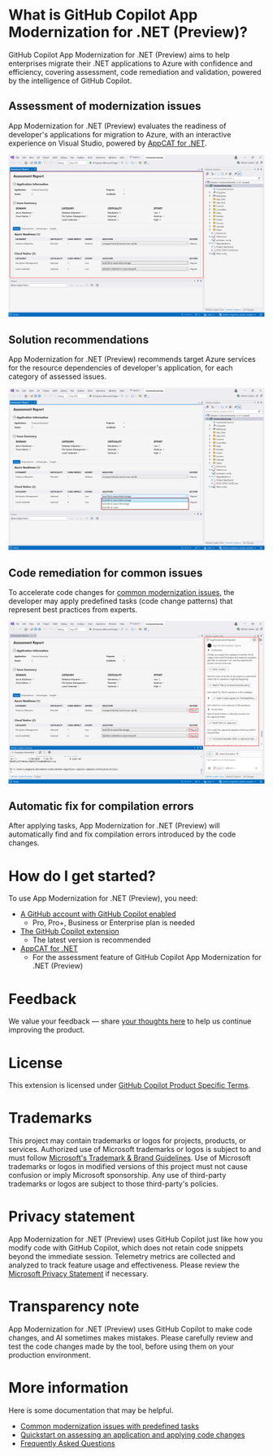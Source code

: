 # What is GitHub Copilot App Modernization for .NET (Preview)?

GitHub Copilot App Modernization for .NET (Preview) aims to help enterprises migrate their .NET applications to Azure with confidence and efficiency, covering assessment, code remediation and validation, powered by the intelligence of GitHub Copilot.

## Assessment of modernization issues

App Modernization for .NET (Preview) evaluates the readiness of developer's applications for migration to Azure, with an interactive experience on Visual Studio, powered by [AppCAT for .NET](https://aka.ms/dotnet-appcat-install).

![Assessment](assessment.png)

## Solution recommendations

App Modernization for .NET (Preview) recommends target Azure services for the resource dependencies of developer's application, for each category of assessed issues.

![Solution](solution.png)

## Code remediation for common issues
To accelerate code changes for [common modernization issues](https://aka.ms/migrate-github-copilot-app-modernization-for-dotnet-predefined-tasks), the developer may apply predefined tasks (code change patterns) that represent best practices from experts.

![Apply Task](remediation.png)

## Automatic fix for compilation errors

After applying tasks, App Modernization for .NET (Preview) will automatically find and fix compilation errors introduced by the code changes.


# How do I get started?

To use App Modernization for .NET (Preview), you need:
- [A GitHub account with GitHub Copilot enabled](https://github.com/features/copilot)
    - Pro, Pro+, Business or Enterprise plan is needed
- [The GitHub Copilot extension](https://marketplace.visualstudio.com/items?itemName=GitHub.copilot)
    - The latest version is recommended
- [AppCAT for .NET](https://aka.ms/dotnet-appcat-install)
    - For the assessment feature of GitHub Copilot App Modernization for .NET (Preview)

# Feedback

We value your feedback — share [your thoughts here](https://aka.ms/AM4DFeedback) to help us continue improving the product.

# License

This extension is licensed under [GitHub Copilot Product Specific Terms](https://github.com/customer-terms/github-copilot-product-specific-terms).

# Trademarks

This project may contain trademarks or logos for projects, products, or services. Authorized use of Microsoft trademarks or logos is subject to and must follow [Microsoft's Trademark & Brand Guidelines](https://www.microsoft.com/en-us/legal/intellectualproperty/trademarks/usage/general). Use of Microsoft trademarks or logos in modified versions of this project must not cause confusion or imply Microsoft sponsorship. Any use of third-party trademarks or logos are subject to those third-party's policies.

# Privacy statement

App Modernization for .NET (Preview) uses GitHub Copilot just like how you modify code with GitHub Copilot, which does not retain code snippets beyond the immediate session. Telemetry metrics are collected and analyzed to track feature usage and effectiveness. Please review the [Microsoft Privacy Statement](https://go.microsoft.com/fwlink/?LinkId=521839) if necessary.

# Transparency note

App Modernization for .NET (Preview) uses GitHub Copilot to make code changes, and AI sometimes makes mistakes. Please carefully review and test the code changes made by the tool, before using them on your production environment.

# More information

Here is some documentation that may be helpful.
* [Common modernization issues with predefined tasks](https://aka.ms/migrate-github-copilot-app-modernization-for-dotnet-predefined-tasks)
* [Quickstart on assessing an application and applying code changes](https://aka.ms/migrate-github-copilot-app-modernization-for-dotnet-quickstart)
* [Frequently Asked Questions](https://aka.ms/migrate-github-copilot-app-modernization-for-dotnet-faq)